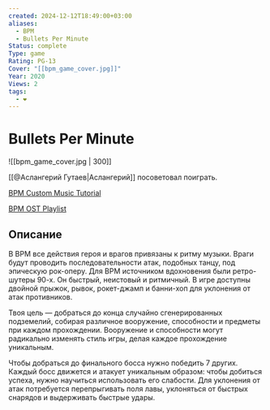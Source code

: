 ```yaml
---
created: 2024-12-12T18:49:00+03:00
aliases:
  - BPM
  - Bullets Per Minute
Status: complete
Type: game
Rating: PG-13
Cover: "[[bpm_game_cover.jpg]]"
Year: 2020
Views: 2
tags:
  - ❤
---
```


# Bullets Per Minute

![[bpm_game_cover.jpg | 300]]

[[@Аслангерий Гутаев|Аслангерий]] посоветовал поиграть.

[BPM Custom Music Tutorial](https://youtu.be/iRj82LgFN7o?si=UzmFybUmcAUiRdZZ)

[BPM OST Playlist](https://youtube.com/playlist?list=OLAK5uy_nZOWpXIakhQCKPqr-32FXIxqprwho4OdY)

## Описание

В BPM все действия героя и врагов привязаны к ритму музыки. Враги будут проводить последовательности атак, подобных танцу, под эпическую рок-оперу. Для BPM источником вдохновения были ретро-шутеры 90-х. Он быстрый, неистовый и ритмичный. В игре доступны двойной прыжок, рывок, рокет-джамп и банни-хоп для уклонения от атак противников.  
  
Твоя цель — добраться до конца случайно сгенерированных подземелий, собирая различное вооружение, способности и предметы при каждом прохождении. Вооружение и способности могут радикально изменять стиль игры, делая каждое прохождение уникальным.  
  
Чтобы добраться до финального босса нужно победить 7 других. Каждый босс движется и атакует уникальным образом: чтобы добиться успеха, нужно научиться использовать его слабости. Для уклонения от атак потребуется перепрыгивать поля лавы, уклоняться от быстрых снарядов и выдерживать быстрые удары.
